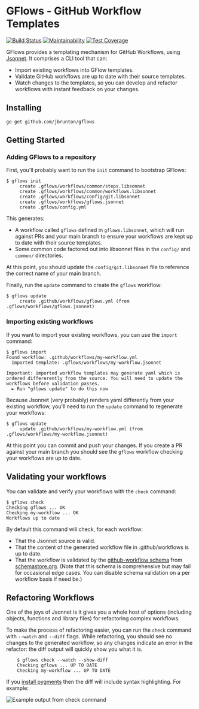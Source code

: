 # GFlows - GitHub Workflow Templates

[![Build Status](https://github.com/jbrunton/gflows/workflows/build/badge.svg?branch=develop)](https://github.com/jbrunton/gflows/actions?query=branch%3Adevelop+workflow%3Abuild)
[![Maintainability](https://api.codeclimate.com/v1/badges/02363f0b2588376bbf98/maintainability)](https://codeclimate.com/github/jbrunton/gflows/maintainability)
[![Test Coverage](https://api.codeclimate.com/v1/badges/02363f0b2588376bbf98/test_coverage)](https://codeclimate.com/github/jbrunton/gflows/test_coverage)

GFlows provides a templating mechanism for GitHub Workflows, using [Jsonnet](https://jsonnet.org/). It comprises a CLI tool that can:

* Import existing workflows into GFlow templates.
* Validate GitHub workflows are up to date with their source templates.
* Watch changes to the templates, so you can develop and refactor workflows with instant feedback on your changes.

## Installing

    go get github.com/jbrunton/gflows

## Getting Started

### Adding GFlows to a repository

First, you'll probably want to run the `init` command to bootstrap GFlows:

    $ gflows init
         create .gflows/workflows/common/steps.libsonnet
         create .gflows/workflows/common/workflows.libsonnet
         create .gflows/workflows/config/git.libsonnet
         create .gflows/workflows/gflows.jsonnet
         create .gflows/config.yml

This generates:

* A workflow called `gflows` defined in `gflows.libsonnet`, which will run against PRs and your main branch to ensure your workflows are kept up to date with their source templates.
* Some common code factored out into libsonnet files in the `config/` and `common/` directories.

At this point, you should update the `config/git.libsonnet` file to reference the correct name of your main branch.

Finally, run the `update` command to create the `gflows` workflow:

    $ gflows update
         create .github/workflows/gflows.yml (from .gflows/workflows/gflows.jsonnet)

### Importing existing workflows

If you want to import your existing workflows, you can use the `import` command:

    $ gflows import
    Found workflow: .github/workflows/my-workflow.yml
      Imported template: .gflows/workflows/my-workflow.jsonnet
    
    Important: imported workflow templates may generate yaml which is ordered differerently from the source. You will need to update the workflows before validation passes.
      ► Run "gflows update" to do this now

Because Jsonnet (very probably) renders yaml differently from your existing workflow, you'll need to run the `update` command to regenerate your workflows:

    $ gflows update
         update .github/workflows/my-workflow.yml (from .gflows/workflows/my-workflow.jsonnet)

At this point you can commit and push your changes. If you create a PR against your main branch you should see the `gflows` workflow checking your workflows are up to date.

## Validating your workflows

You can validate and verify your workflows with the `check` command:

    $ gflows check
    Checking gflows ... OK
    Checking my-workflow ... OK
    Workflows up to date

By default this command will check, for each workflow:

* That the Jsonnet source is valid.
* That the content of the generated workflow file in .github/workflows is up to date.
* That the workflow is validated by the [github-workflow schema](https://json.schemastore.org/github-workflow) from [schemastore.org](https://www.schemastore.org/json/). (Note that this schema is comprehensive but may fail for occasional edge cases. You can disable schema validation on a per workflow basis if need be.)

## Refactoring Workflows

One of the joys of Jsonnet is it gives you a whole host of options (including objects, functions and library files) for refactoring complex workflows.

To make the process of refactoring easier, you can run the `check` command with `--watch` and `--diff` flags. While refactoring, you should see no changes to the generated workflow, so any changes indicate an error in the refactor: the diff output will quickly show you what it is.

```
    $ gflows check --watch --show-diff
    Checking gflows ... UP TO DATE
    Checking my-workflow ... UP TO DATE
```

If you [install pygments](https://pygments.org/docs/cmdline/) then the diff will include syntax highlighting. For example:

![Example output from check command](https://raw.githubusercontent.com/jbrunton/gflows/develop/workflow-checks.png)
